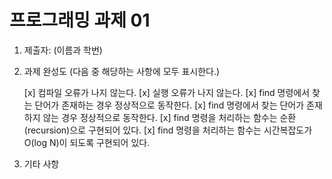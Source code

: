 # 프로그래밍 과제 01

1. 제출자:   (이름과 학번)

2. 과제 완성도 (다음 중 해당하는 사항에 모두 표시한다.)

	[x] 컴파일 오류가 나지 않는다.
	[x] 실행 오류가 나지 않는다.
	[x] find 명령에서 찾는 단어가 존재하는 경우 정상적으로 동작한다.
	[x] find 명령에서 찾는 단어가 존재하지 않는 경우 정상적으로 동작한다.
	[x] find 명령을 처리하는 함수는 순환(recursion)으로 구현되어 있다.
	[x] find 명령을 처리하는 함수는 시간복잡도가 O(log N)이 되도록 구현되어 있다.
	
3. 기타 사항 


